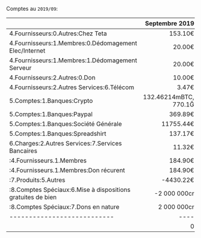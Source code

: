Comptes au `2019/09`:

|     | **Septembre 2019** |
|:---|---:|
 4.Fournisseurs:0.Autres:Chez Teta                                       |               153.10€
 4.Fournisseurs:1.Membres:0.Dédomagement Elec/Internet                   |                20.00€
 4.Fournisseurs:1.Membres:1.Dédomagement Serveur                         |                20.00€
 4.Fournisseurs:2.Autres:0.Don                                           |                10.00€
 4.Fournisseurs:2.Autres Services:6.Télécom                              |                 3.47€
 5.Comptes:1.Banques:Crypto                                              | 132.46214mBTC, 770.1Ğ
 5.Comptes:1.Banques:Paypal                                              |               369.89€
 5.Comptes:1.Banques:Société Générale                                    |             11755.44€
 5.Comptes:1.Banques:Spreadshirt                                         |               137.17€
 6.Charges:2.Autres Services:7.Services Bancaires                        |                11.32€
 <unbudgeted>:4.Fournisseurs.1.Membres                                   |               184.90€
 <unbudgeted>:4.Fournisseurs.1.Membres:Don récurent                      |               184.90€
 <unbudgeted>:7.Produits:5.Autres                                        |             -4430.22€
 <unbudgeted>:8.Comptes Spéciaux:6.Mise à dispositions gratuites de bien |          -2 000 000cr
 <unbudgeted>:8.Comptes Spéciaux:7.Dons en nature                        |           2 000 000cr
 |---------------------------|----|
                                                                         |                   0


